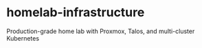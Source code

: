 # homelab-infrastructure
Production-grade home lab with Proxmox, Talos, and multi-cluster Kubernetes
